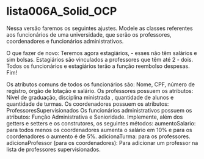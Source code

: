 # lista006A_Solid_OCP

Nessa versão faremos os seguintes ajustes.
Modele as classes referentes aos funcionários de uma universidade, que serão os professores, coordenadores e funcionários administrativos. 

O que fazer de novo: 
Teremos agora estagiários, - esses não têm salários e sim bolsas.
Estagiários são vinculados a professores que têm até 2 - dois.
Todos os funcionários e estagiários terão a função reembolso despesas.
Fim! 

Os atributos comuns de todos os funcionários são: Nome, CPF, número de registro, órgão de lotação e salário. 
Os professores possuem os atributos: Nível de graduação, disciplina ministrada , quantidade de alunos e quantidade de turmas. 
Os coordenadores possuem os atributos: ProfessoresSupervisionados
Os funcionários administrativos possuem os atributos: Função Administrativa e Senioridade.
Implemente, além dos getters e setters e os construtores, os seguintes métodos:
aumentoSalario: para todos menos os coordenadores aumenta o salário em 10% e para os coordenadores o aumento é de 5%. 
adicionaTurma: para os professores. 
adicionaProfessor (para os coordenadores): Para adicionar um professor na lista de professores supervisionados. 
